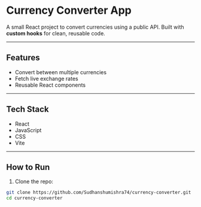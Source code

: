 # Currency Converter App

A small React project to convert currencies using a public API. Built with **custom hooks** for clean, reusable code.

---

## Features
- Convert between multiple currencies
- Fetch live exchange rates
- Reusable React components

---

## Tech Stack
- React
- JavaScript
- CSS
- Vite

---

## How to Run
1. Clone the repo:  
```bash
git clone https://github.com/Sudhanshumishra74/currency-converter.git
cd currency-converter
